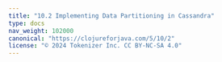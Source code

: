 ```yaml
---
title: "10.2 Implementing Data Partitioning in Cassandra"
type: docs
nav_weight: 102000
canonical: "https://clojureforjava.com/5/10/2"
license: "© 2024 Tokenizer Inc. CC BY-NC-SA 4.0"
---
```

